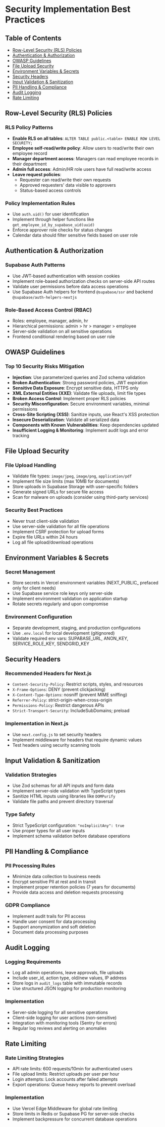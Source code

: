# Security Implementation Best Practices

## Table of Contents
- [Row-Level Security (RLS) Policies](#row-level-security-rls-policies)
- [Authentication & Authorization](#authentication--authorization)
- [OWASP Guidelines](#owasp-guidelines)
- [File Upload Security](#file-upload-security)
- [Environment Variables & Secrets](#environment-variables--secrets)
- [Security Headers](#security-headers)
- [Input Validation & Sanitization](#input-validation--sanitization)
- [PII Handling & Compliance](#pii-handling--compliance)
- [Audit Logging](#audit-logging)
- [Rate Limiting](#rate-limiting)

## Row-Level Security (RLS) Policies

### RLS Policy Patterns
- **Enable RLS on all tables**: `ALTER TABLE public.<table> ENABLE ROW LEVEL SECURITY;`
- **Employee self-read/write policy**: Allow users to read/write their own employee record
- **Manager department access**: Managers can read employee records in their department
- **Admin full access**: Admin/HR role users have full read/write access
- **Leave request policies**:
  - Requester can read/write their own requests
  - Approved requesters' data visible to approvers
  - Status-based access controls

### Policy Implementation Rules
- Use `auth.uid()` for user identification
- Implement through helper functions like `get_employee_id_by_supabase_uid(uuid)`
- Enforce approver role checks for status changes
- Calendar data should filter sensitive fields based on user role

## Authentication & Authorization

### Supabase Auth Patterns
- Use JWT-based authentication with session cookies
- Implement role-based authorization checks on server-side API routes
- Validate user permissions before data access operations
- Use Supabase Auth helpers for frontend `@supabase/ssr` and backend `@supabase/auth-helpers-nextjs`

### Role-Based Access Control (RBAC)
- Roles: employee, manager, admin, hr
- Hierarchical permissions: admin > hr > manager > employee
- Server-side validation on all sensitive operations
- Frontend conditional rendering based on user role

## OWASP Guidelines

### Top 10 Security Risks Mitigation
- **Injection**: Use parameterized queries and Zod schema validation
- **Broken Authentication**: Strong password policies, JWT expiration
- **Sensitive Data Exposure**: Encrypt sensitive data, HTTPS only
- **XML External Entities (XXE)**: Validate file uploads, limit file types
- **Broken Access Control**: Implement proper RLS policies
- **Security Misconfiguration**: Secure environment variables, minimal permissions
- **Cross-Site Scripting (XSS)**: Sanitize inputs, use React's XSS protection
- **Insecure Deserialization**: Validate all serialized data
- **Components with Known Vulnerabilities**: Keep dependencies updated
- **Insufficient Logging & Monitoring**: Implement audit logs and error tracking

## File Upload Security

### File Upload Handling
- Validate file types: `image/jpeg`, `image/png`, `application/pdf`
- Implement file size limits (max 10MB for documents)
- Store uploads in Supabase Storage with user-specific folders
- Generate signed URLs for secure file access
- Scan for malware on uploads (consider using third-party services)

### Security Best Practices
- Never trust client-side validation
- Use server-side validation for all file operations
- Implement CSRF protection for upload forms
- Expire file URLs within 24 hours
- Log all file upload/download operations

## Environment Variables & Secrets

### Secret Management
- Store secrets in Vercel environment variables (NEXT_PUBLIC_ prefaced only for client needs)
- Use Supabase service role keys only server-side
- Implement environment validation on application startup
- Rotate secrets regularly and upon compromise

### Environment Configuration
- Separate development, staging, and production configurations
- Use `.env.local` for local development (gitignored)
- Validate required env vars: SUPABASE_URL, ANON_KEY, SERVICE_ROLE_KEY, SENDGRID_KEY

## Security Headers

### Recommended Headers for Next.js
- `Content-Security-Policy`: Restrict scripts, styles, and resources
- `X-Frame-Options`: DENY (prevent clickjacking)
- `X-Content-Type-Options`: nosniff (prevent MIME sniffing)
- `Referrer-Policy`: strict-origin-when-cross-origin
- `Permissions-Policy`: Restrict dangerous APIs
- `Strict-Transport-Security`: IncludeSubDomains; preload

### Implementation in Next.js
- Use `next.config.js` to set security headers
- Implement middleware for headers that require dynamic values
- Test headers using security scanning tools

## Input Validation & Sanitization

### Validation Strategies
- Use Zod schemas for all API inputs and form data
- Implement server-side validation with TypeScript types
- Sanitize HTML inputs using libraries like `DOMPurify`
- Validate file paths and prevent directory traversal

### Type Safety
- Strict TypeScript configuration: `"noImplicitAny": true`
- Use proper types for all user inputs
- Implement schema validation before database operations

## PII Handling & Compliance

### PII Processing Rules
- Minimize data collection to business needs
- Encrypt sensitive PII at rest and in transit
- Implement proper retention policies (7 years for documents)
- Provide data access and deletion requests processing

### GDPR Compliance
- Implement audit trails for PII access
- Handle user consent for data processing
- Support anonymization and soft deletion
- Document data processing purposes

## Audit Logging

### Logging Requirements
- Log all admin operations, leave approvals, file uploads
- Include user_id, action type, old/new values, IP address
- Store logs in `audit_logs` table with immutable records
- Use structured JSON logging for production monitoring

### Implementation
- Server-side logging for all sensitive operations
- Client-side logging for user actions (non-sensitive)
- Integration with monitoring tools (Sentry for errors)
- Regular log reviews and alerting on anomalies

## Rate Limiting

### Rate Limiting Strategies
- API rate limits: 600 requests/10min for authenticated users
- File upload limits: Restrict uploads per user per hour
- Login attempts: Lock accounts after failed attempts
- Export operations: Queue heavy reports to prevent overload

### Implementation
- Use Vercel Edge Middleware for global rate limiting
- Store limits in Redis or Supabase PG for server-side checks
- Implement backpressure for concurrent database operations
